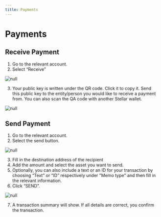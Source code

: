 ```yaml
---
title: Payments
---
```

# Payments

## Receive Payment

1. Go to the relevant account.
2. Select “Receive”

![null](/images/receive-button.png)

3. Your public key is written under the QR code. Click it to copy it. Send this public key to the entity/person you would like to receive a payment from. You can also scan the QA code with another Stellar wallet.

![null](/images/blur-2.png)

## Send Payment

1. Go to the relevant account.
2. Select the send button.

![null](/images/receive-button.png)

3. Fill in the destination address of the recipient
4. Add the amount and select the asset you want to send. 
5. Optionally, you can also include a text or an ID for your transaction by choosing “Text” or “ID” respectively under "Memo type" and then fill in the relevant information. 
6. Click “SEND”.

![null](/images/screen-shot-2019-02-26-at-13.00.17.png)

7. A transaction summary will show. If all details are correct, you confirm the transaction.

